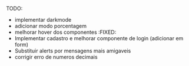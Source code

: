 TODO:
* implementar darkmode
* adicionar modo porcentagem
* melhorar hover dos componentes :FIXED:
* Implementar cadastro e melhorar componente de login (adicionar em form)
* Substituir alerts por mensagens mais amigaveis
* corrigir erro de numeros decimais
